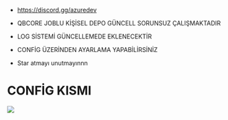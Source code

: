 * https://discord.gg/azuredev

* QBCORE JOBLU KİŞİSEL DEPO GÜNCELL SORUNSUZ ÇALIŞMAKTADIR
* LOG SİSTEMİ GÜNCELLEMEDE EKLENECEKTİR
* CONFİG ÜZERİNDEN AYARLAMA YAPABİLİRSİNİZ

* Star atmayı unutmayınnn

 # CONFİG KISMI

<img  src="https://media.discordapp.net/attachments/1218901943230140458/1234179252199624745/code.png?ex=662fca7f&is=662e78ff&hm=98895f1b83939a1f24c4236371ee5e8078668655aade862890f1861d67402569&=&format=webp&quality=lossless&width=379&height=350">
